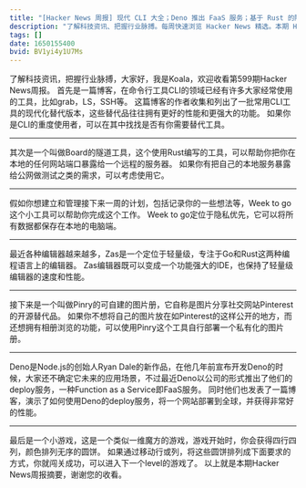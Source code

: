 ```yaml
---
title: "[Hacker News 周报] 现代 CLI 大全；Deno 推出 FaaS 服务；基于 Rust 的隧道工具"
description: "了解科技资讯、把握行业脉搏。每周快速浏览 Hacker News 精选。本期 Hacker Newsletter 地址：https://mailchi.mp/hackernewsletter/599"
tags: []
date: 1650155400
bvid: BV1yi4y1U7Ms
---
```

了解科技资讯，把握行业脉搏，大家好，我是Koala，欢迎收看第599期Hacker News周报。
首先是一篇博客，在命令行工具CLI的领域已经有许多大家经常使用的工具，比如grab，LS，SSH等。
这篇博客的作者收集和列出了一批常用CLI工具的现代化替代版本，这些替代品往往拥有更好的性能和更强大的功能。
如果你是CLI的重度使用者，可以在其中找找是否有你需要替代工具。

---

其次是一个叫做Board的隧道工具，这个使用Rust编写的工具，可以帮助你把你在本地的任何网站端口暴露给一个远程的服务器。
如果你有把自己的本地服务暴露给公网做测试之类的需求，可以考虑使用它。

---

假如你想建立和管理接下来一周的计划，包括记录你的一些想法等，Week to go这个小工具可以帮助你完成这个工作。
Week to go定位于隐私优先，它可以将所有数据都保存在本地的电脑端。

---

最近各种编辑器越来越多，Zas是一个定位于轻量级，专注于Go和Rust这两种编程语言上的编辑器。
Zas编辑器既可以变成一个功能强大的IDE，也保持了轻量级编辑器的速度和性能。

---

接下来是一个叫做Pinry的可自建的图片册，它自称是图片分享社交网站Pinterest的开源替代品。
如果你不想将自己的图片放在如Pinterest的这样公开的地方，而还想拥有相册浏览的功能，可以使用Pinry这个工具自行部署一个私有化的图片册。

---

Deno是Node.js的创始人Ryan Dale的新作品，在他几年前宣布开发Deno的时候，大家还不确定它未来的应用场景，不过最近Deno以公司的形式推出了他们的deploy服务，一种Function as a Service即FaaS服务。
同时他们也发表了一篇博客，演示了如何使用Deno的deploy服务，将一个网站部署到全球，并获得非常好的性能。

---

最后是一个小游戏，这是一个类似一维魔方的游戏，游戏开始时，你会获得四行四列，颜色排列无序的圆饼。
如果通过移动行或列，将这些圆饼排列成下面要求的方式，你就闯关成功，可以进入下一个level的游戏了。
以上就是本期Hacker News周报摘要，谢谢您的收看。

